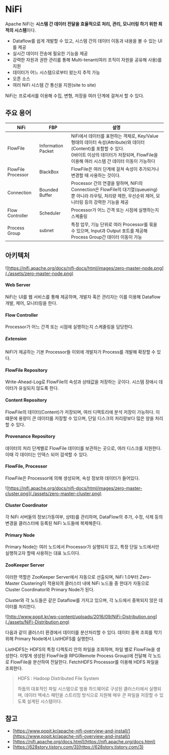 # NiFi

Apache NiFi는 **시스템 간 데이터 전달을 효율적으로 처리, 관리, 모니터링 하기 위한 최적의 시스템**이다.

- Dataflow를 쉽게 개발할 수 있고, 시스템 간의 데이터 이동과 내용을 볼 수 있는 UI를 제공
- 실시간 데이터 전송에 필요한 기능을 제공
- 강력한 자원과 권한 관리를 통해 Multi-tenant(여러 조직이 자원을 공유해 사용)를 지원
- 데이터가 어느 시스템으로부터 왔는지 추적 가능
- 오픈 소스
- 여러 NiFi 시스템 간 통신을 지원(site to site)



NiFi는 프로세서를 이용해 수집, 변형, 저장을 여러 단계에 걸쳐서 할 수 있다.

## 주요 용어

| NiFi               | FBP                | 설명                                                         |
| ------------------ | ------------------ | ------------------------------------------------------------ |
| FlowFile           | Information Packet | NiFi에서 데이터를 표현하는 객체로, Key/Value 형태의 데이터 속성(Attribute)와 데이터(Content)를 포함할 수 있다.<br/>0바이트 이상의 데이터가 저장되며, FlowFile을 이용해 여러 시스템 간 데이터 이동이 가능하다 |
| FlowFile Processor | BlackBox           | FlowFile은 여러 단계에 걸쳐 속성이 추가되거나 변경할 때 사용하는 것이다. |
| Connection         | Bounded Buffer     | Processor 간의 연결을 말하며, NiFi의 Connection은 FlowFile의 대기열(queueing)뿐 아니라 라우팅, 처리량 제한, 우선순위 제어, 모니터링 등의 강력한 기능을 제공 |
| Flow Controller    | Scheduler          | Processor가 어느 간격 또는 시점에 실행하는지 스케줄링        |
| Process Group      | subnet             | 특정 업무, 기능 단위로 여러 Processor를 묶을 수 있으며, Input과 Output 포트를 제공해 Process Group간 데이터 이동이 가능 |

## 아키텍처

![https://nifi.apache.org/docs/nifi-docs/html/images/zero-master-node.png](./assets/zero-master-node.png)

#### Web Server

NiFi는 UI를 웹 서비스를 통해 제공하며, 개발자 혹은 관리자는 이를 이용해 Dataflow 개발, 제어, 모니터링을 한다.

#### Flow Controller

Processor가 어느 간격 또는 시점에 실행하는지 스케줄링을 담당한다.

##### Extension

NiFI가 제공하는 기본 Processor들 이외에 개발자가 Process를 개발해 확장할 수 있다.

#### FlowFile Repository

Write-Ahead-Log로 FlowFile의 속성과 상태값을 저장하는 곳이다. 시스템 장애시 데이터가 유실되지 않도록 한다.

#### Content Repository

FlowFile의 데이터(Content)가 저장되며, 여러 디렉토리에 분석 저장이 가능하다. 이 떄문에 용량이 큰 데이터를 저장할 수 있으며, 단일 디스크의 처리량보다 많은 양을 처리할 수 있다.

#### Provenance Repository

데이터의 처리 단계별로 FlowFile 데이터를 보관하는 곳으로, 여러 디스크를 지원한다. 이때 각 데이터는 인덱스 되어 검색할 수 있다.

#### FlowFile, Processor

FlowFile은 Processor에 의해 생성되며, 속성 정보와 데이터가 들어있다.

![https://nifi.apache.org/docs/nifi-docs/html/images/zero-master-cluster.png](./assets/zero-master-cluster.png)

#### Cluster Coordinator

각 NiFi 서버들의 정보(가동여부, 상태)를 관리하며, DataFlow의 추가, 수정, 삭제 등의 변경을 클러스터에 등록된 NiFi 노드들에 복제해준다.

#### Primary Node

Primary Node는 여러 노드에서 Processor가 실행되지 않고, 특정 단일 노드에서만 실행하고자 할때 사용하는 대표 노드이다. 

#### ZooKeeper Server

이러한 역할은 ZooKeeper Server에서 자동으로 선출되며, NiFi 1.0부터 Zero-Master Clustering이 적용되여 클러스터 내에 NiFi 노드들 중 한대가 자동으로 Cluster Coordinator와 Primary Node가 된다.

Cluster와 각 노드들은 같은 Dataflow를 가지고 있으며, 각 노드에서 중복되지 않은 데이터를 처리한다.

![http://www.popit.kr/wp-content/uploads/2016/09/NiFi-Distribution.png](./assets/NiFi-Distribution.png)

다음과 같이 클러스터 환경에서 데이터를 분산처리할 수 있다. 데이터 중복 조회를 막기 위해 Primary Node에서 ListHDFS를 실행한다.

ListHDFS는 HDFS의 특정 디렉토리 안의 파일을 조회하며, 파일 별로 FlowFile을 생성한다. 이렇게 생성된 FlowFile을 RPG(Remote Process Group)에 전달해 각 노드로 FlowFile을 분산하여 전달한다. FetchHDFS Processor를 이용해  HDFS 파일을 조회한다.

> HDFS : Hadoop Distributed File System
>
> 하둡의 대표적인 파일 시스템으로 범용 하드웨어로 구성된 클러스터에서 실행되며, 데이터 엑세스 패턴을 스트리밍 방식으로 지원해 매우 큰 파일을 저장할 수 있도록 설계된 시스템이다.



## 참고

- [https://www.popit.kr/apache-nifi-overview-and-install/](https://www.popit.kr/apache-nifi-overview-and-install/)
- [https://nifi.apache.org/docs.html](https://nifi.apache.org/docs.html)
- [https://628story.tistory.com/3](https://628story.tistory.com/3)